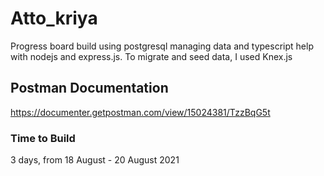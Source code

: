# Atto_kriya

Progress board build using postgresql managing  data and typescript help with nodejs and express.js. To migrate and seed data, I used Knex.js  

## Postman Documentation

 https://documenter.getpostman.com/view/15024381/TzzBqG5t
 
### Time to Build 

3 days, from 18 August - 20 August 2021
